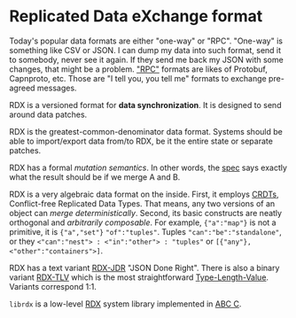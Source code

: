 #   Replicated Data eXchange format

Today's popular data formats are either "one-way" or "RPC".
"One-way" is something like CSV or JSON.
I can dump my data into such format, send it to somebody, never see it again.
If they send me back my JSON with some changes, that might be a problem.
["RPC"][p] formats are likes of Protobuf, Capnproto, etc.
Those are "I tell you, you tell me" formats to exchange pre-agreed messages.

RDX is a versioned format for **data synchronization**.
It is designed to send around data patches.

RDX is the greatest-common-denominator data format.
Systems should be able to import/export data from/to RDX,
be it the entire state or separate patches.

RDX has a formal *mutation semantics*.
In other words, the [spec][X] says exactly what the result should be if we merge A and B.

RDX is a very algebraic data format on the inside.
First, it employs [CRDTs][T], Conflict-free Replicated Data Types.
That means, any two versions of an object can *merge deterministically*.
Second, its basic constructs are neatly orthogonal and *arbitrarily composable*.
For example, `{"a":"map"}` is not a primitive, it is `{"a","set"}` `"of":"tuples"`.
Tuples `"can":"be":"standalone"`, or they `<"can":"nest"> : <"in":"other"> : "tuples"` or `[{"any"}, <"other":"containers">]`.

RDX has a text variant [RDX-JDR][J] "JSON Done Right".
There is also a binary variant [RDX-TLV][X] which is the most straightforward [Type-Length-Value][L].
Variants correspond 1:1.

`librdx` is a low-level [RDX][X] system library implemented in [ABC C][A].

[A]: ../abc/
[X]: ./RDX.md
[J]: ./RDXJ.md
[c]: http://github.com/drpcorg/chotki/rdx
[p]: https://en.wikipedia.org/wiki/Remote_procedure_call
[T]: http://en.wikipedia.org/wiki/CRDT
[L]: https://en.wikipedia.org/wiki/Type-length-value
